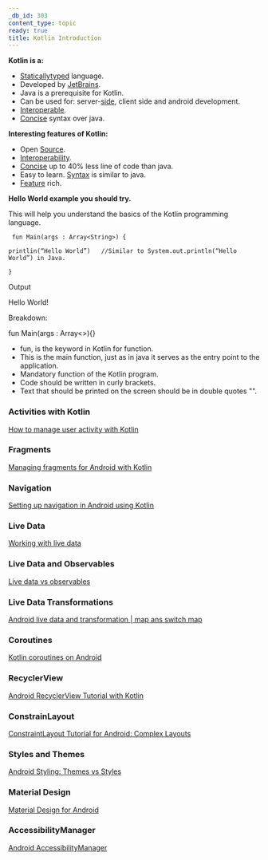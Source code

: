 ```yaml
---
_db_id: 303
content_type: topic
ready: true
title: Kotlin Introduction
---
```


**Kotlin is a:**

- [Statically](https://www.techopedia.com/definition/22321/statically-typed)[typed](https://en.wikipedia.org/wiki/Type_system) language.
- Developed by [JetBrains](https://www.jetbrains.com/).
- Java is a prerequisite for Kotlin.
- Can be used for: server-[side](https://careerkarma.com/blog/client-vs-server-side-development/), client side and android development.
- [Interoperable](https://dev.to/jay_tillu/how-kotlin-provides-100-interoperability-with-java-4c16).
- [Concise](https://kotlinlang.org/docs/reference/java-interop.html) syntax over java.

**Interesting features of Kotlin:**

- Open [Source](https://www.techopedia.com/definition/25149/open-source-language).
- [Interoperability](https://www.codementor.io/@packt/interoperability-between-java-and-kotlin-rifmhfip0).
- [Concise](https://kotlinlang.org/docs/reference/java-interop.html) up to 40% less line of code than java.
- Easy to learn. [Syntax](https://kotlinlang.org/docs/reference/basic-syntax.html) is similar to java.
- [Feature](https://dzone.com/articles/5-kotlin-features-that-every-android-app-developer) rich.

**Hello World example you should try.**

This will help you understand the basics of the Kotlin programming language.


```
 fun Main(args : Array<String>) {      

printlin(“Hello World”)   //Similar to System.out.println(“Hello World”) in Java. 

} 
```



Output

Hello World!

Breakdown:

fun Main(args : Array<<String>>){}

  - fun, is the keyword in Kotlin for function.
  - This is the main function, just as in java it serves as the entry point to the application.
  - Mandatory function of the Kotlin program.
  - Code should be written in curly brackets.
  - Text that should be printed on the screen should be in double quotes &quot;&quot;.

### Activities with Kotlin
[How to manage user activity with Kotlin](https://www.raywenderlich.com/2705552-introduction-to-android-activities-with-kotlin)

### Fragments
[Managing fragments for Android with Kotlin](https://www.raywenderlich.com/1364094-android-fragments-tutorial-an-introduction-with-kotlin)

### Navigation
[Setting up navigation in Android using Kotlin](https://www.raywenderlich.com/6014-the-navigation-architecture-component-tutorial-getting-started)

### Live Data 
[Working with live data](https://medium.com/@sahasuthpala/kotlin-simple-counting-app-with-view-model-live-data-fa3fdf074718)
 
### Live Data and Observables
[Live data vs observables](https://blog.mindorks.com/livedata-vs-observable-in-android)

### Live Data Transformations
[Android live data and transformation | map ans switch map](https://codinginfinite.com/android-livedata-transformation-example/)

### Coroutines 
[Kotlin coroutines on Android](https://developer.android.com/kotlin/coroutines)

### RecyclerView
[Android RecyclerView Tutorial with Kotlin](https://www.raywenderlich.com/1560485-android-recyclerview-tutorial-with-kotlin)

### ConstrainLayout
[ConstraintLayout Tutorial for Android: Complex Layouts](https://www.raywenderlich.com/9475-constraintlayout-tutorial-for-android-complex-layouts)

### Styles and Themes
[Android Styling: Themes vs Styles](https://medium.com/androiddevelopers/android-styling-themes-vs-styles-ebe05f917578) 

### Material Design
[Material Design for Android](https://developer.android.com/guide/topics/ui/look-and-feel)

### AccessibilityManager
[Android AccessibilityManager](https://developer.android.com/reference/kotlin/android/view/accessibility/AccessibilityManager)